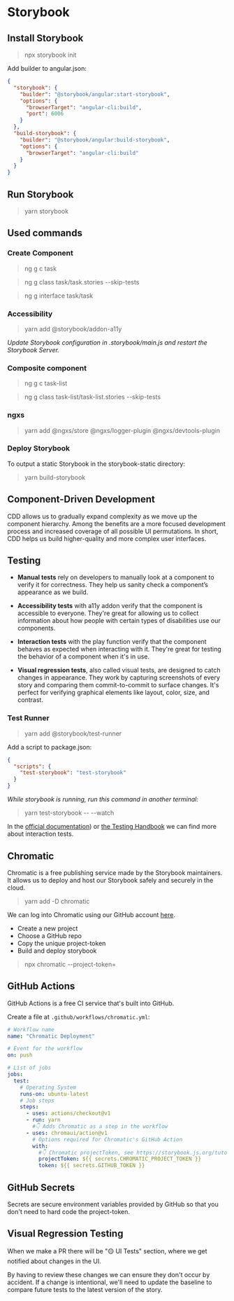 # Storybook

## Install Storybook

> npx storybook init

Add builder to angular.json:

```json
{
  "storybook": {
    "builder": "@storybook/angular:start-storybook",
    "options": {
      "browserTarget": "angular-cli:build",
      "port": 6006
    }
  },
  "build-storybook": {
    "builder": "@storybook/angular:build-storybook",
    "options": {
      "browserTarget": "angular-cli:build"
    }
  }
}
```

## Run Storybook

> yarn storybook

## Used commands

### Create Component

> ng g c task

> ng g class task/task.stories --skip-tests

> ng g interface task/task

### Accessibility

> yarn add @storybook/addon-a11y

_Update Storybook configuration in .storybook/main.js and restart the Storybook Server._

### Composite component

> ng g c task-list

> ng g class task-list/task-list.stories --skip-tests

### ngxs

> yarn add @ngxs/store @ngxs/logger-plugin @ngxs/devtools-plugin

### Deploy Storybook

To output a static Storybook in the storybook-static directory:

> yarn build-storybook

## Component-Driven Development

CDD allows us to gradually expand complexity as we move up the component hierarchy. Among the benefits are a more focused development process and increased coverage of all possible UI permutations. In short, CDD helps us build higher-quality and more complex user interfaces.

## Testing

- **Manual tests** rely on developers to manually look at a component to verify it for correctness. They help us sanity check a component’s appearance as we build.

- **Accessibility tests** with a11y addon verify that the component is accessible to everyone. They're great for allowing us to collect information about how people with certain types of disabilities use our components.

- **Interaction tests** with the play function verify that the component behaves as expected when interacting with it. They're great for testing the behavior of a component when it's in use.

- **Visual regression tests**, also called visual tests, are designed to catch changes in appearance. They work by capturing screenshots of every story and comparing them commit-to-commit to surface changes. It's perfect for verifying graphical elements like layout, color, size, and contrast.

### Test Runner

> yarn add @storybook/test-runner

Add a script to package.json:

```json
{
  "scripts": {
    "test-storybook": "test-storybook"
  }
}
```

_While storybook is running, run this command in another terminal:_

> yarn test-storybook -- --watch

In the [official documentation](https://storybook.js.org/docs/angular/writing-tests/interaction-testing)) or [the Testing Handbook](https://storybook.js.org/tutorials/ui-testing-handbook) we can find more about interaction tests.

## Chromatic

Chromatic is a free publishing service made by the Storybook maintainers. It allows us to deploy and host our Storybook safely and securely in the cloud.

> yarn add -D chromatic

We can log into Chromatic using our GitHub account [here](https://www.chromatic.com/start).

- Create a new project
- Choose a GitHub repo
- Copy the unique project-token
- Build and deploy storybook

> npx chromatic --project-token=<project-token>

## GitHub Actions

GitHub Actions is a free CI service that's built into GitHub.

Create a file at `.github/workflows/chromatic.yml`:

```yaml
# Workflow name
name: "Chromatic Deployment"

# Event for the workflow
on: push

# List of jobs
jobs:
  test:
    # Operating System
    runs-on: ubuntu-latest
    # Job steps
    steps:
      - uses: actions/checkout@v1
      - run: yarn
        #👇 Adds Chromatic as a step in the workflow
      - uses: chromaui/action@v1
        # Options required for Chromatic's GitHub Action
        with:
          #👇 Chromatic projectToken, see https://storybook.js.org/tutorials/intro-to-storybook/react/en/deploy/ to obtain it
          projectToken: ${{ secrets.CHROMATIC_PROJECT_TOKEN }}
          token: ${{ secrets.GITHUB_TOKEN }}
```

## GitHub Secrets

Secrets are secure environment variables provided by GitHub so that you don't need to hard code the project-token.

## Visual Regression Testing

When we make a PR there will be "🟡 UI Tests" section, where we get notified about changes in the UI.

By having to review these changes we can ensure they don't occur by accident. If a change is intentional, we'll need to update the baseline to compare future tests to the latest version of the story.
